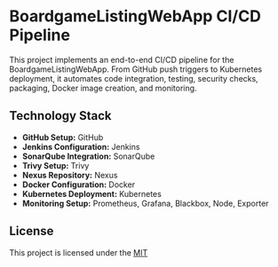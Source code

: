 
# BoardgameListingWebApp CI/CD Pipeline

This project implements an end-to-end CI/CD pipeline for the BoardgameListingWebApp. From GitHub push triggers to Kubernetes deployment, it automates code integration, testing, security checks, packaging, Docker image creation, and monitoring.




## Technology Stack

- **GitHub Setup:** GitHub
- **Jenkins Configuration:** Jenkins
- **SonarQube Integration:** SonarQube
- **Trivy Setup:** Trivy
- **Nexus Repository:** Nexus
- **Docker Configuration:** Docker
- **Kubernetes Deployment:** Kubernetes
- **Monitoring Setup:** Prometheus, Grafana, Blackbox, Node, Exporter



## License

This project is licensed under the [MIT](https://choosealicense.com/licenses/mit/)

